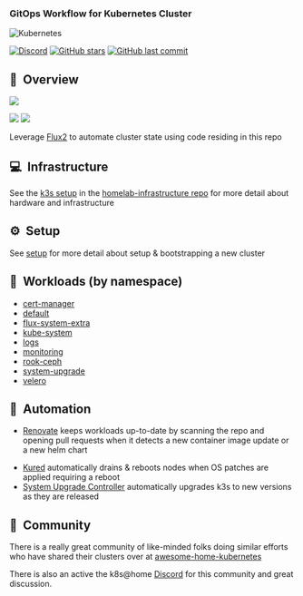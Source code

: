 ### GitOps Workflow for Kubernetes Cluster
![Kubernetes](https://i.imgur.com/p1RzXjQ.png)

[![Discord](https://img.shields.io/badge/discord-chat-7289DA.svg?maxAge=60&style=flat-square)](https://discord.gg/7PbmHRK)    [![GitHub stars](https://img.shields.io/github/stars/billimek/k8s-gitops?color=green&style=flat-square)](https://github.com/billimek/k8s-gitops/stargazers)    [![GitHub last commit](https://img.shields.io/github/last-commit/billimek/k8s-gitops?color=purple&style=flat-square)](https://github.com/billimek/k8s-gitops/commits/main)

## :book:&nbsp; Overview
![](https://i.postimg.cc/Jm9wJ6Fg/image.png)

![](https://i.imgur.com/QcJ1Tx8.png)
![](https://i.imgur.com/Z7JdN2a.png)

Leverage [Flux2](https://github.com/fluxcd/flux2) to automate cluster state using code residing in this repo

## :computer:&nbsp; Infrastructure

See the [k3s setup](https://github.com/billimek/homelab-infrastructure/tree/master/k3s) in the [homelab-infrastructure repo](https://github.com/billimek/homelab-infrastructure) for more detail about hardware and infrastructure

## :gear:&nbsp; Setup

See [setup](setup/README.md) for more detail about setup & bootstrapping a new cluster

## :wrench:&nbsp; Workloads (by namespace)

* [cert-manager](cert-manager/)
* [default](default/)
* [flux-system-extra](flux-system-extra/)
* [kube-system](kube-system/)
* [logs](logs/)
* [monitoring](monitoring/)
* [rook-ceph](rook-ceph/)
* [system-upgrade](system-upgrade/)
* [velero](velero/)

## :robot:&nbsp; Automation

* [Renovate](https://github.com/renovatebot/renovate) keeps workloads up-to-date by scanning the repo and opening pull requests when it detects a new container image update or a new helm chart
- [Kured](https://github.com/weaveworks/kured) automatically drains & reboots nodes when OS patches are applied requiring a reboot
- [System Upgrade Controller](https://github.com/rancher/system-upgrade-controller) automatically upgrades k3s to new versions as they are released

## :handshake:&nbsp; Community

There is a really great community of like-minded folks doing similar efforts who have shared their clusters over at [awesome-home-kubernetes](https://github.com/k8s-at-home/awesome-home-kubernetes)

There is also an active the k8s@home [Discord](https://discord.gg/7PbmHRK) for this community and great discussion.
